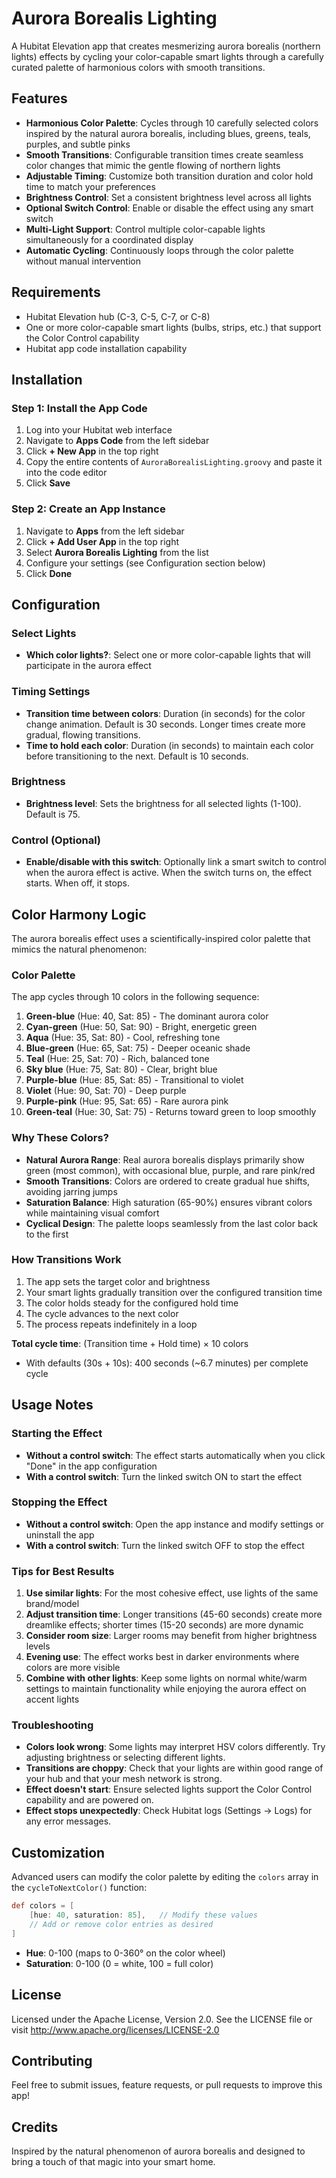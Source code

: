 # Aurora Borealis Lighting

A Hubitat Elevation app that creates mesmerizing aurora borealis (northern lights) effects by cycling your color-capable smart lights through a carefully curated palette of harmonious colors with smooth transitions.

## Features

- **Harmonious Color Palette**: Cycles through 10 carefully selected colors inspired by the natural aurora borealis, including blues, greens, teals, purples, and subtle pinks
- **Smooth Transitions**: Configurable transition times create seamless color changes that mimic the gentle flowing of northern lights
- **Adjustable Timing**: Customize both transition duration and color hold time to match your preferences
- **Brightness Control**: Set a consistent brightness level across all lights
- **Optional Switch Control**: Enable or disable the effect using any smart switch
- **Multi-Light Support**: Control multiple color-capable lights simultaneously for a coordinated display
- **Automatic Cycling**: Continuously loops through the color palette without manual intervention

## Requirements

- Hubitat Elevation hub (C-3, C-5, C-7, or C-8)
- One or more color-capable smart lights (bulbs, strips, etc.) that support the Color Control capability
- Hubitat app code installation capability

## Installation

### Step 1: Install the App Code

1. Log into your Hubitat web interface
2. Navigate to **Apps Code** from the left sidebar
3. Click **+ New App** in the top right
4. Copy the entire contents of `AuroraBorealisLighting.groovy` and paste it into the code editor
5. Click **Save**

### Step 2: Create an App Instance

1. Navigate to **Apps** from the left sidebar
2. Click **+ Add User App** in the top right
3. Select **Aurora Borealis Lighting** from the list
4. Configure your settings (see Configuration section below)
5. Click **Done**

## Configuration

### Select Lights
- **Which color lights?**: Select one or more color-capable lights that will participate in the aurora effect

### Timing Settings
- **Transition time between colors**: Duration (in seconds) for the color change animation. Default is 30 seconds. Longer times create more gradual, flowing transitions.
- **Time to hold each color**: Duration (in seconds) to maintain each color before transitioning to the next. Default is 10 seconds.

### Brightness
- **Brightness level**: Sets the brightness for all selected lights (1-100). Default is 75.

### Control (Optional)
- **Enable/disable with this switch**: Optionally link a smart switch to control when the aurora effect is active. When the switch turns on, the effect starts. When off, it stops.

## Color Harmony Logic

The aurora borealis effect uses a scientifically-inspired color palette that mimics the natural phenomenon:

### Color Palette
The app cycles through 10 colors in the following sequence:

1. **Green-blue** (Hue: 40, Sat: 85) - The dominant aurora color
2. **Cyan-green** (Hue: 50, Sat: 90) - Bright, energetic green
3. **Aqua** (Hue: 35, Sat: 80) - Cool, refreshing tone
4. **Blue-green** (Hue: 65, Sat: 75) - Deeper oceanic shade
5. **Teal** (Hue: 25, Sat: 70) - Rich, balanced tone
6. **Sky blue** (Hue: 75, Sat: 80) - Clear, bright blue
7. **Purple-blue** (Hue: 85, Sat: 85) - Transitional to violet
8. **Violet** (Hue: 90, Sat: 70) - Deep purple
9. **Purple-pink** (Hue: 95, Sat: 65) - Rare aurora pink
10. **Green-teal** (Hue: 30, Sat: 75) - Returns toward green to loop smoothly

### Why These Colors?

- **Natural Aurora Range**: Real aurora borealis displays primarily show green (most common), with occasional blue, purple, and rare pink/red
- **Smooth Transitions**: Colors are ordered to create gradual hue shifts, avoiding jarring jumps
- **Saturation Balance**: High saturation (65-90%) ensures vibrant colors while maintaining visual comfort
- **Cyclical Design**: The palette loops seamlessly from the last color back to the first

### How Transitions Work

1. The app sets the target color and brightness
2. Your smart lights gradually transition over the configured transition time
3. The color holds steady for the configured hold time
4. The cycle advances to the next color
5. The process repeats indefinitely in a loop

**Total cycle time**: (Transition time + Hold time) × 10 colors
- With defaults (30s + 10s): 400 seconds (~6.7 minutes) per complete cycle

## Usage Notes

### Starting the Effect

- **Without a control switch**: The effect starts automatically when you click "Done" in the app configuration
- **With a control switch**: Turn the linked switch ON to start the effect

### Stopping the Effect

- **Without a control switch**: Open the app instance and modify settings or uninstall the app
- **With a control switch**: Turn the linked switch OFF to stop the effect

### Tips for Best Results

1. **Use similar lights**: For the most cohesive effect, use lights of the same brand/model
2. **Adjust transition time**: Longer transitions (45-60 seconds) create more dreamlike effects; shorter times (15-20 seconds) are more dynamic
3. **Consider room size**: Larger rooms may benefit from higher brightness levels
4. **Evening use**: The effect works best in darker environments where colors are more visible
5. **Combine with other lights**: Keep some lights on normal white/warm settings to maintain functionality while enjoying the aurora effect on accent lights

### Troubleshooting

- **Colors look wrong**: Some lights may interpret HSV colors differently. Try adjusting brightness or selecting different lights.
- **Transitions are choppy**: Check that your lights are within good range of your hub and that your mesh network is strong.
- **Effect doesn't start**: Ensure selected lights support the Color Control capability and are powered on.
- **Effect stops unexpectedly**: Check Hubitat logs (Settings → Logs) for any error messages.

## Customization

Advanced users can modify the color palette by editing the `colors` array in the `cycleToNextColor()` function:

```groovy
def colors = [
    [hue: 40, saturation: 85],   // Modify these values
    // Add or remove color entries as desired
]
```

- **Hue**: 0-100 (maps to 0-360° on the color wheel)
- **Saturation**: 0-100 (0 = white, 100 = full color)

## License

Licensed under the Apache License, Version 2.0. See the LICENSE file or visit http://www.apache.org/licenses/LICENSE-2.0

## Contributing

Feel free to submit issues, feature requests, or pull requests to improve this app!

## Credits

Inspired by the natural phenomenon of aurora borealis and designed to bring a touch of that magic into your smart home.
